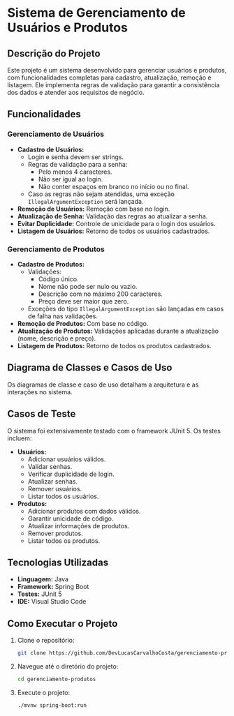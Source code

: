 # Sistema de Gerenciamento de Usuários e Produtos

## Descrição do Projeto
Este projeto é um sistema desenvolvido para gerenciar usuários e produtos, com funcionalidades completas para cadastro, atualização, remoção e listagem. Ele implementa regras de validação para garantir a consistência dos dados e atender aos requisitos de negócio.

## Funcionalidades

### Gerenciamento de Usuários
- **Cadastro de Usuários:** 
  - Login e senha devem ser strings.
  - Regras de validação para a senha:
    - Pelo menos 4 caracteres.
    - Não ser igual ao login.
    - Não conter espaços em branco no início ou no final.
  - Caso as regras não sejam atendidas, uma exceção `IllegalArgumentException` será lançada.
- **Remoção de Usuários:** Remoção com base no login.
- **Atualização de Senha:** Validação das regras ao atualizar a senha.
- **Evitar Duplicidade:** Controle de unicidade para o login dos usuários.
- **Listagem de Usuários:** Retorno de todos os usuários cadastrados.

### Gerenciamento de Produtos
- **Cadastro de Produtos:** 
  - Validações:
    - Código único.
    - Nome não pode ser nulo ou vazio.
    - Descrição com no máximo 200 caracteres.
    - Preço deve ser maior que zero.
  - Exceções do tipo `IllegalArgumentException` são lançadas em casos de falha nas validações.
- **Remoção de Produtos:** Com base no código.
- **Atualização de Produtos:** Validações aplicadas durante a atualização (nome, descrição e preço).
- **Listagem de Produtos:** Retorno de todos os produtos cadastrados.

## Diagrama de Classes e Casos de Uso
Os diagramas de classe e caso de uso detalham a arquitetura e as interações no sistema.

## Casos de Teste
O sistema foi extensivamente testado com o framework JUnit 5. Os testes incluem:
- **Usuários:**
  - Adicionar usuários válidos.
  - Validar senhas.
  - Verificar duplicidade de login.
  - Atualizar senhas.
  - Remover usuários.
  - Listar todos os usuários.
- **Produtos:**
  - Adicionar produtos com dados válidos.
  - Garantir unicidade de código.
  - Atualizar informações de produtos.
  - Remover produtos.
  - Listar todos os produtos.

## Tecnologias Utilizadas
- **Linguagem:** Java
- **Framework:** Spring Boot
- **Testes:** JUnit 5
- **IDE:** Visual Studio Code

## Como Executar o Projeto
1. Clone o repositório:
   ```bash
   git clone https://github.com/DevLucasCarvalhoCosta/gerenciamento-produtos.git
   ```
2. Navegue até o diretório do projeto:
   ```bash
   cd gerenciamento-produtos
   ```
3. Execute o projeto:
   ```bash
   ./mvnw spring-boot:run
   ```
